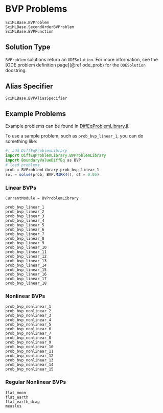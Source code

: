 # BVP Problems

```@docs
SciMLBase.BVProblem
SciMLBase.SecondOrderBVProblem
SciMLBase.BVPFunction
```

## Solution Type

`BVProblem` solutions return an `ODESolution`. For more information, see the
[ODE problem definition page](@ref ode_prob) for the `ODESolution` docstring.

## Alias Specifier

```@docs
SciMLBase.BVPAliasSpecifier
```

## Example Problems

Example problems can be found in [DiffEqProblemLibrary.jl](https://github.com/SciML/DiffEqProblemLibrary.jl/blob/master/lib/BVProblemLibrary/src/BVProblemLibrary.jl).

To use a sample problem, such as `prob_bvp_linear_1`, you can do something like:

```julia
#] add DiffEqProblemLibrary
import DiffEqProblemLibrary.BVProblemLibrary
import BoundaryValueDiffEq as BVP
# load problems
prob = BVProblemLibrary.prob_bvp_linear_1
sol = solve(prob, BVP.MIRK4(), dt = 0.05)
```

### Linear BVPs

```@meta
CurrentModule = BVProblemLibrary
```

```@docs
prob_bvp_linear_1
prob_bvp_linear_2
prob_bvp_linear_3
prob_bvp_linear_4
prob_bvp_linear_5
prob_bvp_linear_6
prob_bvp_linear_7
prob_bvp_linear_8
prob_bvp_linear_9
prob_bvp_linear_10
prob_bvp_linear_11
prob_bvp_linear_12
prob_bvp_linear_13
prob_bvp_linear_14
prob_bvp_linear_15
prob_bvp_linear_16
prob_bvp_linear_17
prob_bvp_linear_18
```

### Nonlinear BVPs

```@docs
prob_bvp_nonlinear_1
prob_bvp_nonlinear_2
prob_bvp_nonlinear_3
prob_bvp_nonlinear_4
prob_bvp_nonlinear_5
prob_bvp_nonlinear_6
prob_bvp_nonlinear_7
prob_bvp_nonlinear_8
prob_bvp_nonlinear_9
prob_bvp_nonlinear_10
prob_bvp_nonlinear_11
prob_bvp_nonlinear_12
prob_bvp_nonlinear_13
prob_bvp_nonlinear_14
prob_bvp_nonlinear_15
```

### Regular Nonlinear BVPs

```@docs
flat_moon
flat_earth
flat_earth_drag
measles
```
